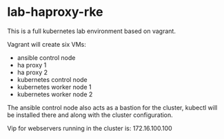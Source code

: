 # lab-haproxy-rke

This is a full kubernetes lab environment based on vagrant.

Vagrant will create six VMs:
* ansible control node
* ha proxy 1
* ha proxy 2
* kubernetes control node
* kubernetes worker node 1
* kubernetes worker node 2

The ansible control node also acts as a bastion for the cluster, kubectl will be installed there and along with the cluster configuration.

Vip for webservers running in the cluster is: 172.16.100.100


